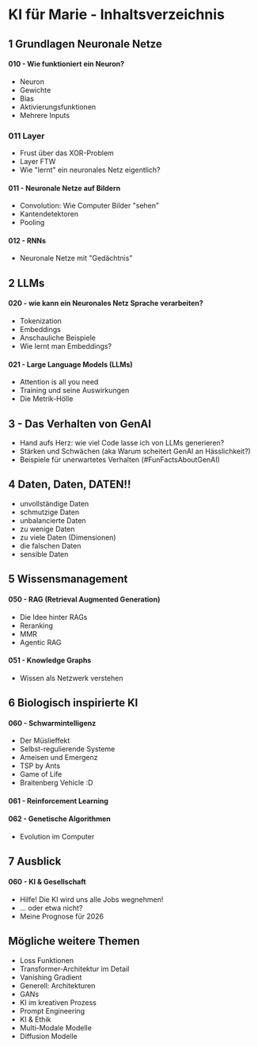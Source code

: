 # KI für Marie -  Inhaltsverzeichnis

## 1 Grundlagen Neuronale Netze
#### 010 - Wie funktioniert ein Neuron?
- Neuron
- Gewichte
- Bias
- Aktivierungsfunktionen
- Mehrere Inputs

### 011 Layer
- Frust über das XOR-Problem
- Layer FTW
- Wie "lernt" ein neuronales Netz eigentlich?

#### 011 - Neuronale Netze auf Bildern
- Convolution: Wie Computer Bilder "sehen"
- Kantendetektoren
- Pooling

#### 012 - RNNs
- Neuronale Netze mit "Gedächtnis"

## 2 LLMs
#### 020 - wie kann ein Neuronales Netz Sprache verarbeiten?
- Tokenization
- Embeddings
- Anschauliche Beispiele
- Wie lernt man Embeddings?

#### 021 - Large Language Models (LLMs)
- Attention is all you need
- Training und seine Auswirkungen
- Die Metrik-Hölle

## 3 - Das Verhalten von GenAI
- Hand aufs Herz: wie viel Code lasse ich von LLMs generieren?
- Stärken und Schwächen (aka Warum scheitert GenAI an Hässlichkeit?)
- Beispiele für unerwartetes Verhalten (#FunFactsAboutGenAI)

## 4 Daten, Daten, DATEN!!
- unvollständige Daten
- schmutzige Daten
- unbalancierte Daten
- zu wenige Daten
- zu viele Daten (Dimensionen)
- die falschen Daten
- sensible Daten


## 5 Wissensmanagement
#### 050 - RAG (Retrieval Augmented Generation)
- Die Idee hinter RAGs
- Reranking
- MMR
- Agentic RAG

#### 051 - Knowledge Graphs
- Wissen als Netzwerk verstehen

## 6 Biologisch inspirierte KI
#### 060 - Schwarmintelligenz
- Der Müslieffekt
- Selbst-regulierende Systeme
- Ameisen und Emergenz 
- TSP by Ants
- Game of Life 
- Braitenberg Vehicle :D

#### 061 - Reinforcement Learning

#### 062 - Genetische Algorithmen
- Evolution im Computer




## 7 Ausblick
#### 060 - KI & Gesellschaft
- Hilfe! Die KI wird uns alle Jobs wegnehmen!
- ... oder etwa nicht?
- Meine Prognose für 2026

## Mögliche weitere Themen
- Loss Funktionen
- Transformer-Architektur im Detail
- Vanishing Gradient
- Generell: Architekturen
- GANs
- KI im kreativen Prozess
- Prompt Engineering
- KI & Ethik
- Multi-Modale Modelle 
- Diffusion Modelle